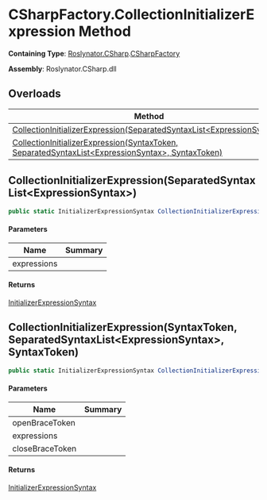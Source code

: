 # CSharpFactory\.CollectionInitializerExpression Method

**Containing Type**: [Roslynator.CSharp](../../README.md)\.[CSharpFactory](../README.md)

**Assembly**: Roslynator\.CSharp\.dll

## Overloads

| Method | Summary |
| ------ | ------- |
| [CollectionInitializerExpression(SeparatedSyntaxList\<ExpressionSyntax>)](#Roslynator_CSharp_CSharpFactory_CollectionInitializerExpression_Microsoft_CodeAnalysis_SeparatedSyntaxList_Microsoft_CodeAnalysis_CSharp_Syntax_ExpressionSyntax__) | |
| [CollectionInitializerExpression(SyntaxToken, SeparatedSyntaxList\<ExpressionSyntax>, SyntaxToken)](#Roslynator_CSharp_CSharpFactory_CollectionInitializerExpression_Microsoft_CodeAnalysis_SyntaxToken_Microsoft_CodeAnalysis_SeparatedSyntaxList_Microsoft_CodeAnalysis_CSharp_Syntax_ExpressionSyntax__Microsoft_CodeAnalysis_SyntaxToken_) | |

## CollectionInitializerExpression\(SeparatedSyntaxList\<ExpressionSyntax>\)<a name="Roslynator_CSharp_CSharpFactory_CollectionInitializerExpression_Microsoft_CodeAnalysis_SeparatedSyntaxList_Microsoft_CodeAnalysis_CSharp_Syntax_ExpressionSyntax__"></a>

```csharp
public static InitializerExpressionSyntax CollectionInitializerExpression(SeparatedSyntaxList<ExpressionSyntax> expressions = default(SeparatedSyntaxList<ExpressionSyntax>))
```

#### Parameters

| Name | Summary |
| ---- | ------- |
| expressions | |

#### Returns

[InitializerExpressionSyntax](https://docs.microsoft.com/en-us/dotnet/api/microsoft.codeanalysis.csharp.syntax.initializerexpressionsyntax)

## CollectionInitializerExpression\(SyntaxToken, SeparatedSyntaxList\<ExpressionSyntax>, SyntaxToken\)<a name="Roslynator_CSharp_CSharpFactory_CollectionInitializerExpression_Microsoft_CodeAnalysis_SyntaxToken_Microsoft_CodeAnalysis_SeparatedSyntaxList_Microsoft_CodeAnalysis_CSharp_Syntax_ExpressionSyntax__Microsoft_CodeAnalysis_SyntaxToken_"></a>

```csharp
public static InitializerExpressionSyntax CollectionInitializerExpression(SyntaxToken openBraceToken, SeparatedSyntaxList<ExpressionSyntax> expressions, SyntaxToken closeBraceToken)
```

#### Parameters

| Name | Summary |
| ---- | ------- |
| openBraceToken | |
| expressions | |
| closeBraceToken | |

#### Returns

[InitializerExpressionSyntax](https://docs.microsoft.com/en-us/dotnet/api/microsoft.codeanalysis.csharp.syntax.initializerexpressionsyntax)

